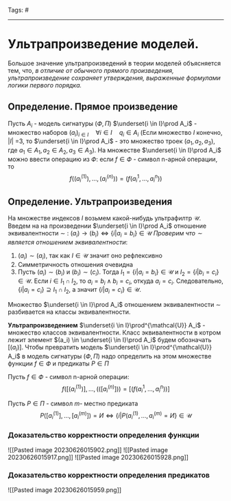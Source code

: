 Tags: #

---
# Ультрапроизведение моделей.

Большое значение ультрапроизведений в теории моделей объясняется тем, что, *в отличие от обычного прямого произведения, ультрапроизведение сохраняет утверждения, выраженные формулами логики первого порядка.*

## Определение. Прямое произведение
Пусть $A_i$ - модель сигнатуры ($Ф,П$)
$\underset{i \in I}\prod A_i$ - множество наборов $(a_i)_{i \in I} \quad \forall i \in I \quad q_i \in A_i$  (Если множество $I$ конечно, $|I|$ =3, то $\underset{i \in I}\prod A_i$ - это множество троек $(a_1, a_2, a_3)$, где $a_1 \in A_1, a_2 \in A_2, a_3 \in A_3)$. На множестве $\underset{i \in I}\prod A_i$ можно ввести операцию из $Ф$: если $f \in Ф$ - символ n-арной операции, то
$$
f((a_i^{(1)}), \ldots, (a_i^{(n)})) = (f(a_i^1, \ldots, a_i^n))
$$

## Определение. Ультрапроизведения
На множестве индексов $I$ возьмем какой-нибудь ультрафилтр $\mathcal{U}$. Введем на на произведении $\underset{i \in I}\prod A_i$ отношение эквивалентности $\sim$ : $(a_i) \rightarrow (b_i) \Leftrightarrow \{i | a_i = b_i\} \in \mathcal{U}$
*Проверим что $\sim$ является отношением эквивалентности*:
1) $(a_i) \sim (a_i)$, так как $I\in \mathcal{U}$ значит оно рефлексивно
2) Симметричность отношения очевидна
3) Пусть $(a_i) \sim (b_i)$ и $(b_i) \sim (c_i)$. Тогда $I_1= \{i | a_i = b_i\} \in \mathcal{U}$ и $I_2 = \{i | b_i = c_i\} \in \mathcal{U}$. Если $i \in I_1 \cap I_2$, то $a_i=b_i \wedge b_i = c_i$, откуда $a_i = c_i$. Следовательно,  $\{i | a_i =c_i\}\supseteq I_1 \cap I_2$, а значит $\{i | a_i = c_i\}\in \mathcal{U}$.

Множество $\underset{i \in I}\prod A_i$ отношением эквивалентности $\sim$ разбивается на классы эквивалентности.

**Ультрапроизведением** $\underset{i \in I}\prod^{\mathcal{U}} A_i$ - множество классов эквивалентности. 
Класс эквивалентности в котром лежит элемент $(a_i) \in \underset{i \in I}\prod A_i$ будем обозначать $[(a_i)]$. Чтобы превратить модель $\underset{i \in I}\prod^{\mathcal{U}} A_i$ в модель сигнатуры $(Ф,П)$ надо определить на этом множестве функции $f \in Ф$ и предикаты $P \in П$

Пусть $f \in Ф$ - символ n-арной операции: $$f\left([(a_i^{(1)})], \ldots, (([a_i^{(n)}])\right) = [(f(a_i^1, \ldots, a_i^n))]$$

Пусть $P \in П$ - символ $m$- местно предиката
$$
P([a_i^{(1)}], \ldots, [a_i^{(m)}]) = И \Leftrightarrow \{i| P(a_i^{(1)}, \ldots, a_i^{(m)}= И\} \in \mathcal{U}
$$

### Доказательство корректности определения функции
![[Pasted image 20230626015902.png]]
![[Pasted image 20230626015917.png]]
![[Pasted image 20230626015928.png]]

### Доказательство корректности определения предикатов
![[Pasted image 20230626015959.png]]